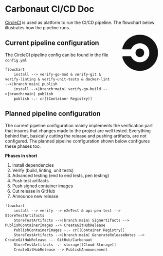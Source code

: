 # Carbonaut CI/CD Doc

[CircleCI](https://app.circleci.com/pipelines/github/carbonaut-cloud/carbonaut?branch=main) is used as platform to run the CI/CD pipeline. The flowchart below illustrates how the pipeline runs.

<img src="./circleci-logo.png" width="120" height="120" align="right" style="margin-left:32px"/>

## Current pipeline configuration

The CircleCI pipeline config can be found in the file `config.yml`

```mermaid
flowchart
    install --> verify-go-mod & verify-git & verify-linting & verify-unit-tests & docker-lint -->|branch:main| publish
    install -->|branch:main| verify-go-build -->|branch:main| publish
    publish -.- cr[(Container Registry)]
```

## Planned pipeline configuration

The current pipeline configuration mainly implements the verification part that insures that changes made to the project are well tested. Everything behind that, basically cutting the release and pushing artifacts, are not configured. The planned pipeline configuration shown below configures these phases too.

**Phases in short**
1. Install dependencies
2. Verify (build, linting, unit tests)
3. Advanced testing (end to end tests, pen testing)
4. Push test artifacts 
5. Push signed container images
6. Cut release in GitHub
7. Announce new release

```mermaid
flowchart
    install --> verify --> e2eTest & api-pen-test --> StoreTestArtifacts
    StoreTestArtifacts -->|branch:main| SignArtifacts --> PublishContainerImages --> CreateGitHubRelease
    PublishContainerImages -.- cr[(Container Registry)]
    StoreTestArtifacts -->|branch:main| GenerateReleaseNotes --> CreateGitHubRelease -.- GitHub/Carbonaut
    StoreTestArtifacts -.- storage[(Cloud Storage)]
    CreateGitHubRelease --> PublishAnnouncement
```